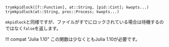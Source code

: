 ```
trymkpidlock([f::Function], at::String, [pid::Cint]; kwopts...)
trymkpidlock(at::String, proc::Process; kwopts...)
```

`mkpidlock`と同様ですが、ファイルがすでにロックされている場合は待機するのではなく`false`を返します。

!!! compat "Julia 1.10"
    この関数は少なくともJulia 1.10が必要です。

